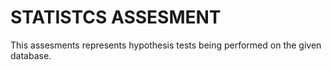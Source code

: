 # STATISTCS ASSESMENT
This assesments represents hypothesis tests being performed on the given database.
